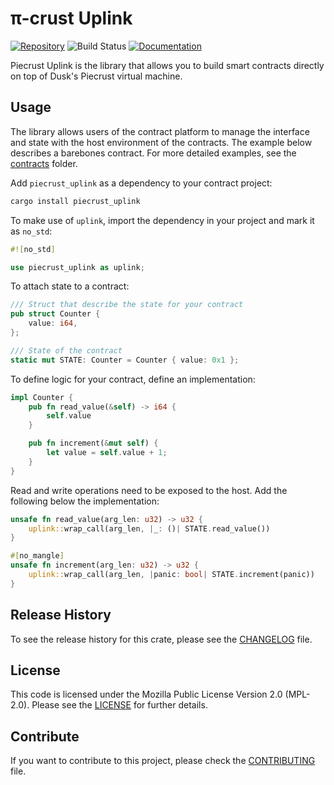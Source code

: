 # π-crust Uplink

[![Repository](https://img.shields.io/badge/github-piecrust-blueviolet?logo=github)](https://github.com/dusk-network/piecrust)
![Build Status](https://github.com/dusk-network/piecrust/workflows/build/badge.svg)
[![Documentation](https://img.shields.io/badge/docs-piecrust-blue?logo=rust)](https://docs.rs/piecrust-uplink/)

Piecrust Uplink is the library that allows you to build smart contracts directly on top of Dusk's Piecrust virtual machine. 

## Usage

The library allows users of the contract platform to manage the interface and state with the host environment of the contracts. The example below describes a barebones contract. For more detailed examples, see the [contracts](https://github.com/dusk-network/piecrust/tree/main/contracts) folder.

Add `piecrust_uplink` as a dependency to your contract project:
```sh
cargo install piecrust_uplink
```

To make use of `uplink`, import the dependency in your project and mark it as `no_std`:
```rust
#![no_std]

use piecrust_uplink as uplink;
```

To attach state to a contract:
```rust
/// Struct that describe the state for your contract
pub struct Counter {
    value: i64,
};

/// State of the contract
static mut STATE: Counter = Counter { value: 0x1 };
```

To define logic for your contract, define an implementation:
```rust
impl Counter {
    pub fn read_value(&self) -> i64 {
        self.value
    }

    pub fn increment(&mut self) {
        let value = self.value + 1;
    }
}
```

Read and write operations need to be exposed to the host. Add the following below the implementation:
```rust
unsafe fn read_value(arg_len: u32) -> u32 {
    uplink::wrap_call(arg_len, |_: ()| STATE.read_value())
}

#[no_mangle]
unsafe fn increment(arg_len: u32) -> u32 {
    uplink::wrap_call(arg_len, |panic: bool| STATE.increment(panic))
}
```

## Release History

To see the release history for this crate, please see the [CHANGELOG](./CHANGELOG.md) file.

## License

This code is licensed under the Mozilla Public License Version 2.0 (MPL-2.0). Please see the [LICENSE](./LICENSE) for further details.

## Contribute

If you want to contribute to this project, please check the [CONTRIBUTING](https://github.com/dusk-network/.github/blob/main/.github/CONTRIBUTING.md) file.
